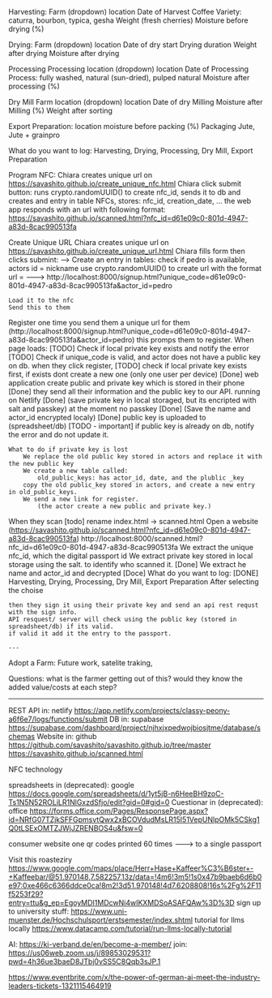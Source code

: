 
Harvesting: 
    Farm (dropdown)
    location
    Date of Harvest
    Coffee Variety:
        caturra,
        bourbon,
        typica,
        gesha
    Weight (fresh cherries)
    Moisture before drying (%)

Drying:
    Farm (dropdown)
    location 
    Date of dry start
    Drying duration
    Weight after drying
    Moisture after drying 

Processing
    Processing location (dropdown)
    location
    Date of Processing
    Process:
        fully washed, 
        natural (sun-dried), 
        pulped natural
    Moisture after processing (%) 

Dry Mill
    Farm location (dropdown)
    location
    Date of dry Milling
    Moisture after Milling (%) 
    Weight after sorting

Export Preparation:
    location
    moisture before packing (%)
    Packaging 
        Jute, 
        Jute + grainpro

What do you want to log:
    Harvesting,
    Drying,
    Processing,
    Dry Mill,
    Export Preparation




Program NFC:
    Chiara creates unique url on https://savashito.github.io/create_unique_nfc.html
    Chiara click submit button:
        runs crypto.randomUUID() to create nfc_id,
        sends it to db and creates and entry in table NFCs, stores: nfc_id, creation_date, ...
        the web app responds with an url with following format:
            https://savashito.github.io/scanned.html?nfc_id=d61e09c0-801d-4947-a83d-8cac990513fa

Create Unique URL
    Chiara creates unique url on https://savashito.github.io/create_unique_url.html
    Chiara fills form then clicks submint:
    --> Create an entry in tables:
        check if pedro is available,
        actors id = nickname
        use crypto.randomUUID() to create url with the format
        url = ---> http://localhost:8000/signup.html?unique_code=d61e09c0-801d-4947-a83d-8cac990513fa&actor_id=pedro

    Load it to the nfc
    Send this to them


Register one time
    you send them a unique url for them (http://localhost:8000/signup.html?unique_code=d61e09c0-801d-4947-a83d-8cac990513fa&actor_id=pedro)
    this promps them to register.
    When page loads:
        [TODO] Check if local private key exists and notify the error
        [TODO] Check if unique_code is valid, and actor does not have a public key on db.
    when they click register, 
        [TODO] check if local private key exists first, if exists dont create a new one (only one user per device)
        [Done] web application create public and private key which is stored in their phone 
        [Done] they send all their information and the public key to our API. running on Netlify 
        [Done] (save private key in local storaged, but its encripted with salt and passkey) at the moment no passkey 
        [Done] (Save the name and actor_id encrypted localy)
        [Done] public key is uploaded to (spreadsheet/db) 
        [TODO - important] if public key is already on db, notify the error and do not update it.


    What to do if private key is lost
        We replace the old public key stored in actors and replace it with the new public key
        We create a new table called:  
            old_public_keys: has actor_id, date, and the plublic _key 
        copy the old public_key stored in actors, and create a new entry in old_public_keys.
        We send a new link for register. 
            (the actor create a new public and private key.)




When they scan 
    [todo] rename index.html -> scanned.html
    Open a website (https://savashito.github.io/scanned.html?nfc_id=d61e09c0-801d-4947-a83d-8cac990513fa)
        http://localhost:8000/scanned.html?nfc_id=d61e09c0-801d-4947-a83d-8cac990513fa
    We extract the unique nfc_id, which the digital passport id
    We extract private key stored in local storage using the salt. to identify who scanned it. [Done]
    We extract he name and actor_id and decrypted  [Doce]
    What do you want to log: [DONE]
        Harvesting,
        Drying,
        Processing,
        Dry Mill,
        Export Preparation
    After selecting the choise 

    then they sign it using their private key and send an api rest requst with the sign info.
    API resquest/ server will check using the public key (stored in spreadsheet/db) if its valid.
    if valid it add it the entry to the passport.
    
    ---

Adopt a Farm: 
    Future work, satelite traking,

Questions:
    what is the farmer getting out of this? 
    would they know the added value/costs at each step?

-------------

REST API in: 
    netlify
    https://app.netlify.com/projects/classy-peony-a6f6e7/logs/functions/submit
DB in: 
    supabase    
    https://supabase.com/dashboard/project/njhxjxpedwojbiosjtme/database/schemas
Website in:
    github https://github.com/savashito/savashito.github.io/tree/master
    https://savashito.github.io/scanned.html

NFC technology

spreadsheets in (deprecated):
    google
    https://docs.google.com/spreadsheets/d/1yt5jB-n6HeeBH9zoC-Ts1N5N52ROLiLR1NlGxzdSfjo/edit?gid=0#gid=0
Cuestionar in (deprecated):    
    office
    https://forms.office.com/Pages/ResponsePage.aspx?id=NRfG07TZjkSFFGpmsvtQwx2xBCOVdudMsLR15I51VepUNlpOMk5CSkg1Q0tLSExOMTZJWjJZRENBOS4u&fsw=0

    

consumer website
    one qr codes printed 60 times ---> to a single passport 

Visit this roasteziry
https://www.google.com/maps/place/Herr+Hase+Kaffeer%C3%B6ster+-+Kaffeebar/@51.970148,7.582257,13z/data=!4m6!3m5!1s0x47b9baeb6d6b0e97:0xe466c6366ddce0ca!8m2!3d51.970148!4d7.6208808!16s%2Fg%2F11f5253f29?entry=ttu&g_ep=EgoyMDI1MDcwNi4wIKXMDSoASAFQAw%3D%3D
sign up to university stuff:
https://www.uni-muenster.de/Hochschulsport/erstsemester/index.shtml
tutorial for llms locally
https://www.datacamp.com/tutorial/run-llms-locally-tutorial

AI: 
https://ki-verband.de/en/become-a-member/
join: 
https://us06web.zoom.us/j/89853029531?pwd=4h36ue3baeD8JTbj0vSS5C8Qqb3sJP.1

https://www.eventbrite.com/x/the-power-of-german-ai-meet-the-industry-leaders-tickets-1321115464919
